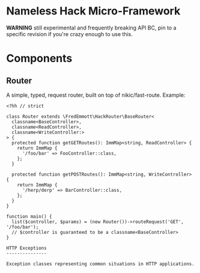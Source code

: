 Nameless Hack Micro-Framework
=============================

**WARNING** still experimental and frequently breaking API BC, pin to a
specific revision if you're crazy enough to use this.

Components
==========

Router
------

A simple, typed, request router, built on top of nikic/fast-route. Example:

```Hack
<?hh // strict

class Router extends \FredEmmott\HackRouter\BaseRouter<
  classname<BaseController>,
  classname<ReadController>,
  classname<WriteController:>
> {
  protected function getGETRoutes(): ImmMap<string, ReadController> {
    return ImmMap {
      '/foo/bar' => FooController::class,
    };
  }

  protected function getPOSTRoutes(): ImmMap<string, WriteController> {
    return ImmMap {
      '/herp/derp' => BarController::class,
    };
  }
}

function main() {
  list($controller, $params) = (new Router())->routeRequest('GET', '/foo/bar');
  // $controller is guaranteed to be a classname<BaseController>
}

HTTP Exceptions
---------------

Exception classes representing common situations in HTTP applications.
